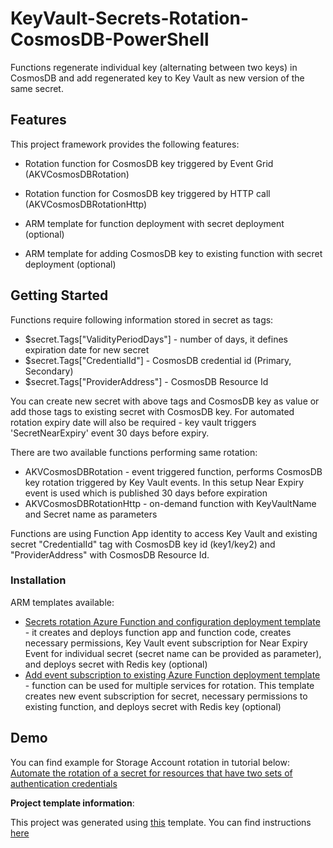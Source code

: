 # KeyVault-Secrets-Rotation-CosmosDB-PowerShell

Functions regenerate individual key (alternating between two keys) in CosmosDB and add regenerated key to Key Vault as new version of the same secret.

## Features

This project framework provides the following features:

* Rotation function for CosmosDB key triggered by Event Grid (AKVCosmosDBRotation)

* Rotation function for CosmosDB key triggered by HTTP call (AKVCosmosDBRotationHttp)

* ARM template for function deployment with secret deployment (optional)

* ARM template for adding CosmosDB key to existing function with secret deployment (optional)

## Getting Started

Functions require following information stored in secret as tags:

* $secret.Tags["ValidityPeriodDays"] - number of days, it defines expiration date for new secret
* $secret.Tags["CredentialId"] - CosmosDB credential id (Primary, Secondary)
* $secret.Tags["ProviderAddress"] - CosmosDB Resource Id

You can create new secret with above tags and CosmosDB key as value or add those tags to existing secret with CosmosDB key. For automated rotation expiry date will also be required - key vault triggers 'SecretNearExpiry' event 30 days before expiry.

There are two available functions performing same rotation:

* AKVCosmosDBRotation - event triggered function, performs CosmosDB key rotation triggered by Key Vault events. In this setup Near Expiry event is used which is published 30 days before expiration
* AKVCosmosDBRotationHttp - on-demand function with KeyVaultName and Secret name as parameters

Functions are using Function App identity to access Key Vault and existing secret "CredentialId" tag with CosmosDB key id (key1/key2) and "ProviderAddress" with CosmosDB Resource Id.

### Installation

ARM templates available:

* [Secrets rotation Azure Function and configuration deployment template](https://github.com/Azure/KeyVault-Secrets-Rotation-CosmosDB-PowerShell/blob/main/ARM-Templates/Readme.md) - it creates and deploys function app and function code, creates necessary permissions, Key Vault event subscription for Near Expiry Event for individual secret (secret name can be provided as parameter), and deploys secret with Redis key (optional)
* [Add event subscription to existing Azure Function deployment template](https://github.com/Azure/KeyVault-Secrets-Rotation-CosmosDB-PowerShell/blob/main/ARM-Templates/Readme.md) - function can be used for multiple services for rotation. This template creates new event subscription for secret, necessary permissions to existing function, and deploys secret with Redis key (optional)

## Demo

You can find example for Storage Account rotation in tutorial below:
[Automate the rotation of a secret for resources that have two sets of authentication credentials](https://docs.microsoft.com/azure/key-vault/secrets/tutorial-rotation-dual)

**Project template information**:

This project was generated using [this](https://github.com/Azure/KeyVault-Secrets-Rotation-Template-PowerShell) template. You can find instructions [here](https://github.com/Azure/KeyVault-Secrets-Rotation-Template-PowerShell/blob/main/Project-Template-Instructions.md)
